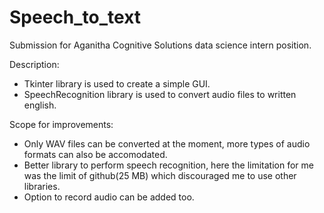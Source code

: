 # Speech_to_text
Submission for Aganitha Cognitive Solutions data science intern position.

Description:

- Tkinter library is used to create a simple GUI.
- SpeechRecognition library is used to convert audio files to written english.

Scope for improvements:

- Only WAV files can be converted at the moment, more types of audio formats can also be accomodated.
- Better library to perform speech recognition, here the limitation for me was the limit of github(25 MB) which discouraged me to use other libraries.
- Option to record audio can be added too.
